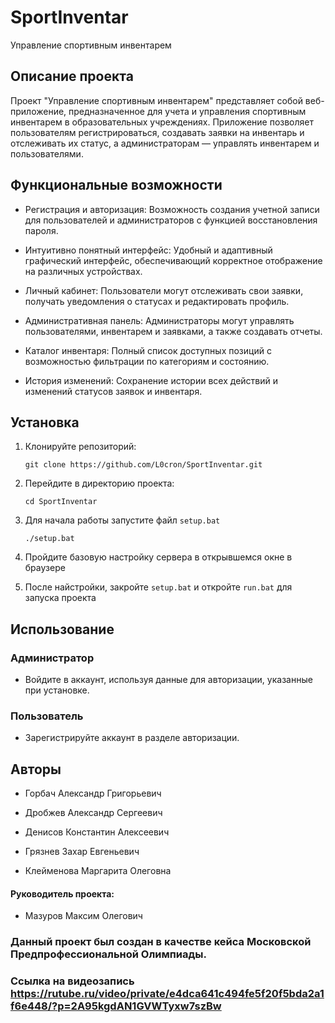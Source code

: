
# SportInventar

Управление спортивным инвентарем

## Описание проекта

Проект "Управление спортивным инвентарем" представляет собой веб-приложение, предназначенное для учета и управления спортивным инвентарем в образовательных учреждениях. Приложение позволяет пользователям регистрироваться, создавать заявки на инвентарь и отслеживать их статус, а администраторам — управлять инвентарем и пользователями.

## Функциональные возможности

* Регистрация и авторизация: Возможность создания учетной записи для пользователей и администраторов с функцией восстановления пароля.

* Интуитивно понятный интерфейс: Удобный и адаптивный графический интерфейс, обеспечивающий корректное отображение на различных устройствах.

* Личный кабинет: Пользователи могут отслеживать свои заявки, получать уведомления о статусах и редактировать профиль.

* Административная панель: Администраторы могут управлять пользователями, инвентарем и заявками, а также создавать отчеты.

* Каталог инвентаря: Полный список доступных позиций с возможностью фильтрации по категориям и состоянию.

* История изменений: Сохранение истории всех действий и изменений статусов заявок и инвентаря.

## Установка

1. Клонируйте репозиторий:

   
   ```
   git clone https://github.com/L0cron/SportInventar.git
   ```
   

2. Перейдите в директорию проекта:

   
   ```
   cd SportInventar
   ```
   

3. Для начала работы запустите файл `setup.bat`

	```
	./setup.bat
	```
   

4. Пройдите базовую настройку сервера в открывшемся окне в браузере

5. После найстройки, закройте `setup.bat` и откройте `run.bat` для запуска проекта

## Использование

### Администратор

* Войдите в аккаунт, используя данные для авторизации, указанные при установке.

### Пользователь

* Зарегистрируйте аккаунт в разделе авторизации.

## Авторы

* Горбач Александр Григорьевич

* Дробжев Александр Сергеевич

* Денисов Константин Алексеевич

* Грязнев Захар Евгеньевич

* Клейменова Маргарита Олеговна

#### Руководитель проекта: 

* Мазуров Максим Олегович


### Данный проект был создан в качестве кейса Московской Предпрофессиональной Олимпиады.

### Ссылка на видеозапись  https://rutube.ru/video/private/e4dca641c494fe5f20f5bda2a1f6e448/?p=2A95kgdAN1GVWTyxw7szBw
